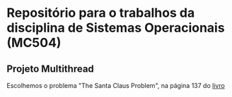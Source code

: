 # Repositório para o trabalhos da disciplina de Sistemas Operacionais (MC504)

## Projeto Multithread

Escolhemos o problema "The Santa Claus Problem", na página 137 do [livro](https://greenteapress.com/wp/semaphores/)
